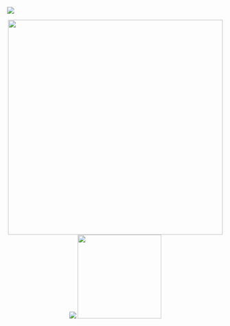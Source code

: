 ![](https://hit.yhype.me/github/profile?user_id=20926603)

<p align="center">
  <img src="https://raw.githubusercontent.com/miermontoto/miermontoto/main/daft.gif" width="500px" />
  <img src="https://github-readme-stats.vercel.app/api?username=miermontoto&count_private=true&include_all_commits=true&hide_border=true&theme=nord" />
  <img src="https://github-readme-stats.vercel.app/api/top-langs/?username=miermontoto&layout=compact&card_width=250&exclude_repo=TEC&langs_count=8&hide_border=true&theme=nord" height="195rem" />
</p>
